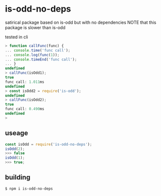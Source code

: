 # is-odd-no-deps
satirical package based on is-odd but with no dependencies
NOTE that this package is slower than is-odd

tested in cli
```js
> function callFunc(func) {
... console.time('func call');
... console.log(func(1));
... console.timeEnd('func call');
... }
undefined
> callFunc(isOdd1);
true
func call: 1.011ms
undefined
> const isOdd2 = require('is-odd');
undefined
> callFunc(isOdd2);
true
func call: 0.490ms
undefined
>
```

## useage
```js
const isOdd = require('is-odd-no-deps');
isOdd(2);
>>> false
isOdd(1);
>>> true;
```

## building
```bash
$ npm i is-odd-no-deps
```
